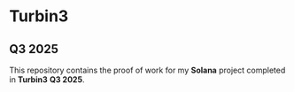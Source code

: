 # Turbin3

## Q3 2025

This repository contains the proof of work for my **Solana** project completed in **Turbin3** **Q3 2025**.
